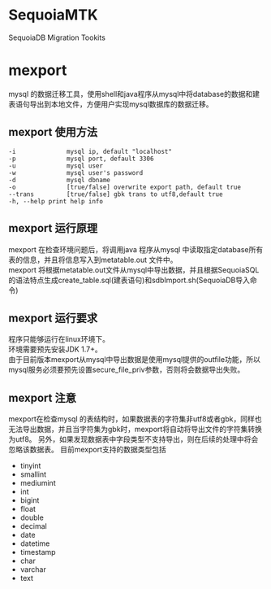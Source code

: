 # SequoiaMTK
SequoiaDB Migration Tookits

# mexport
mysql 的数据迁移工具，使用shell和java程序从mysql中将database的数据和建表语句导出到本地文件，方便用户实现mysql数据库的数据迁移。

## mexport 使用方法
```
-i              mysql ip, default "localhost"
-p              mysql port, default 3306
-u              mysql user
-w              mysql user's password
-d              mysql dbname
-o              [true/false] overwrite export path, default true
--trans         [true/false] gbk trans to utf8,default true
-h, --help print help info
```

## mexport 运行原理
mexport 在检查环境问题后，将调用java 程序从mysql 中读取指定database所有表的信息，并且将信息写入到metatable.out 文件中。</br>
mexport 将根据metatable.out文件从mysql中导出数据，并且根据SequoiaSQL的语法特点生成create_table.sql(建表语句)和sdbImport.sh(SequoiaDB导入命令)

## mexport 运行要求
程序只能够运行在linux环境下。</br>
环境需要预先安装JDK 1.7+。</br>
由于目前版本mexport从mysql中导出数据是使用mysql提供的outfile功能，所以mysql服务必须要预先设置secure_file_priv参数，否则将会数据导出失败。

## mexport 注意
mexport在检查mysql 的表结构时，如果数据表的字符集非utf8或者gbk，同样也无法导出数据，并且当字符集为gbk时，mexport将自动将导出文件的字符集转换为utf8。
另外，如果发现数据表中字段类型不支持导出，则在后续的处理中将会忽略该数据表。
目前mexport支持的数据类型包括
* tinyint
* smallint
* mediumint
* int
* bigint
* float
* double
* decimal
* date
* datetime
* timestamp
* char
* varchar
* text </br>

